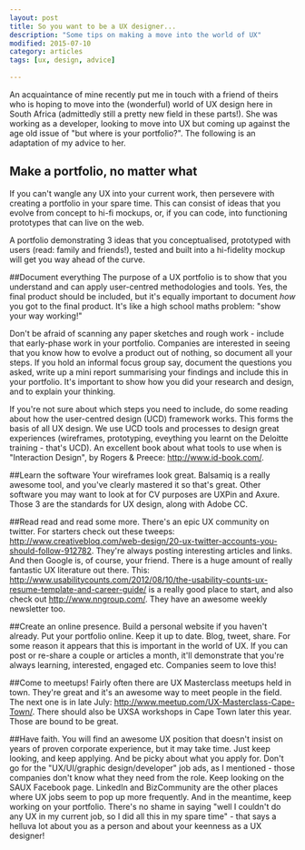```yaml
---
layout: post
title: So you want to be a UX designer...
description: "Some tips on making a move into the world of UX"
modified: 2015-07-10
category: articles
tags: [ux, design, advice]
 
---
```


An acquaintance of mine recently put me in touch with a friend of theirs who is hoping to move into the (wonderful) world of UX design here in South Africa (admittedly still a pretty new field in these parts!). She was working as a developer, looking to move into UX but coming up against the age old issue of "but where is your portfolio?". The following is an adaptation of my advice to her. 

## Make a portfolio, no matter what
If you can't wangle any UX into your current work, then persevere with creating a portfolio in your spare time. This can consist of ideas that you evolve from concept to hi-fi mockups, or, if you can code, into functioning prototypes that can live on the web. 

A portfolio demonstrating 3 ideas that you conceptualised, prototyped with users (read: family and friends!), tested and built into a hi-fidelity mockup will get you way ahead of the curve.

##Document everything
The purpose of a UX portfolio is to show that you understand and can apply user-centred methodologies and tools. Yes, the final product should be included, but it's equally important to document <i>how</i> you got to the final product. It's like a high school maths problem: "show your way working!"

Don't be afraid of scanning any paper sketches and rough work - include that early-phase work in your portfolio. Companies are interested in seeing that you know how to evolve a product out of nothing, so document all your steps. If you hold an informal focus group say, document the questions you asked, write up a mini report summarising your findings and include this in your portfolio. It's important to show how you did your research and design, and to explain your thinking.

If you're not sure about which steps you need to include, do some reading about how the user-centred design (UCD) framework works. This forms the basis of all UX design. We use UCD tools and processes to design great experiences (wireframes, prototyping, eveything you learnt on the Deloitte training - that's UCD). An excellent book about what tools to use when is "Interaction Design", by Rogers & Preece: http://www.id-book.com/.

##Learn the software
Your wireframes look great. Balsamiq is a really awesome tool, and you've clearly mastered it so that's great. Other software you may want to look at for CV purposes are UXPin and Axure. Those 3 are the standards for UX design, along with Adobe CC. 

##Read read and read some more. 
There's an epic UX community on twitter. For starters check out these tweeps: http://www.creativebloq.com/web-design/20-ux-twitter-accounts-you-should-follow-912782. They're always posting interesting articles and links. And then Google is, of course, your friend. There is a huge amount of really fantastic UX literature out there. This: http://www.usabilitycounts.com/2012/08/10/the-usability-counts-ux-resume-template-and-career-guide/ is a really good place to start, and also check out http://www.nngroup.com/. They have an awesome weekly newsletter too.

##Create an online presence. 
Build a personal website if you haven't already. Put your portfolio online. Keep it up to date. Blog, tweet, share. For some reason it appears that this is important in the world of UX. If you can post or re-share a couple or articles a month, it'll demonstrate that you're always learning, interested, engaged etc. Companies seem to love this!

##Come to meetups! 
Fairly often there are UX Masterclass meetups held in town. They're great and it's an awesome way to meet people in the field. The next one is in late July: http://www.meetup.com/UX-Masterclass-Cape-Town/. There should also be UXSA workshops in Cape Town later this year. Those are bound to be great.

##Have faith. 
You will find an awesome UX position that doesn't insist on years of proven corporate experience, but it may take time. Just keep looking, and keep applying. And be picky about what you apply for. Don't go for the "UX/UI/graphic design/developer" job ads, as I mentioned - those companies don't know what they need from the role. Keep looking on the SAUX Facebook page. LinkedIn and BizCommunity are the other places where UX jobs seem to pop up more frequently. And in the meantime, keep working on your portfolio. There's no shame in saying "well I couldn't do any UX in my current job, so I did all this in my spare time" - that says a helluva lot about you as a person and about your keenness as a UX designer!

